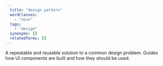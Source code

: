 ```yaml
---
  title: "design pattern"
  wordClasses:
    - "noun"
  tags:
    - "design"
  synonyms: []
  relatedTerms: []
---
```

A repeatable and reusable solution to a common design problem. Guides how UI components are built and how they should be used.
